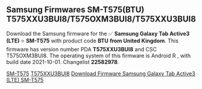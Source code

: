 <h2>Samsung Firmwares SM-T575(BTU) T575XXU3BUI8/T575OXM3BUI8/T575XXU3BUI8</h2>
Download the Samsung firmware for the ✅ <strong>Samsung Galaxy Tab Active3 (LTE) </strong> ⭐ <strong>SM-T575</strong> with product code <strong>BTU</strong> <strong> from United Kingdom</strong>. This firmware has version number PDA <strong>T575XXU3BUI8</strong> and CSC T575OXM3BUI8. The operating system of this firmware is Android R , with build date 2021-10-01. Changelist <strong>22582978</strong>.


[SM-T575](https://samfirm.shop/samsung/model/SM-T575)
[T575XXU3BUI8](https://samfirm.shop/samsung/pda/T575XXU3BUI8)
[Download Firmware Samsung Galaxy Tab Active3 (LTE) SM-T575](https://samfirm.shop/samsung/firmware/462198)
